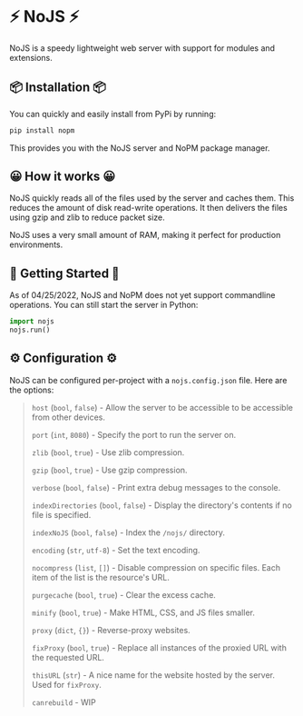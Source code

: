 # ⚡ NoJS ⚡
NoJS is a speedy lightweight web server with support for modules and extensions.

## 📦 Installation 📦
You can quickly and easily install from PyPi by running:
```bash
pip install nopm
```

This provides you with the NoJS server and NoPM package manager.

## 😀 How it works 😀
NoJS quickly reads all of the files used by the server and caches them. This reduces the amount of disk read-write operations. It then delivers the files using gzip and zlib to reduce packet size.

NoJS uses a very small amount of RAM, making it perfect for production environments.

## 🏁 Getting Started 🏁
As of 04/25/2022, NoJS and NoPM does not yet support commandline operations. You can still start the server in Python:
```py
import nojs
nojs.run()
```

## ⚙ Configuration ⚙
NoJS can be configured per-project with a `nojs.config.json` file. Here are the options:

> `host` (`bool`, `false`) - Allow the server to be accessible to be accessible from other devices.
> 
> `port` (`int`, `8080`) - Specify the port to run the server on.
>
> `zlib` (`bool`, `true`) - Use zlib compression.
>
> `gzip` (`bool`, `true`) - Use gzip compression.
>
> `verbose` (`bool`, `false`) - Print extra debug messages to the console.
>
> `indexDirectories` (`bool`, `false`) - Display the directory's contents if no file is specified.
>
> `indexNoJS` (`bool`, `false`) - Index the `/nojs/` directory.
>
> `encoding` (`str`, `utf-8`) - Set the text encoding.
>
> `nocompress` (`list`, `[]`) - Disable compression on specific files. Each item of the list is the resource's URL.
> 
> `purgecache` (`bool`, `true`) - Clear the excess cache.
>
> `minify` (`bool`, `true`) - Make HTML, CSS, and JS files smaller.
>
> `proxy` (`dict`, `{}`) - Reverse-proxy websites.
>
> `fixProxy` (`bool`, `true`) - Replace all instances of the proxied URL with the requested URL.
>
> `thisURL` (`str`) - A nice name for the website hosted by the server. Used for `fixProxy`.
> 
> `canrebuild` - WIP